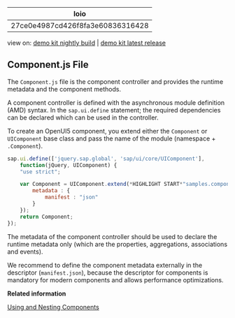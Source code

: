 <!-- loio27ce0e4987cd426f8fa3e60836316428 -->

| loio |
| -----|
| 27ce0e4987cd426f8fa3e60836316428 |

<div id="loio">

view on: [demo kit nightly build](https://openui5nightly.hana.ondemand.com/#/topic/27ce0e4987cd426f8fa3e60836316428) | [demo kit latest release](https://openui5.hana.ondemand.com/#/topic/27ce0e4987cd426f8fa3e60836316428)</div>

## Component.js File

The `Component.js` file is the component controller and provides the runtime metadata and the component methods.

A component controller is defined with the asynchronous module definition \(AMD\) syntax. In the `sap.ui.define` statement; the required dependencies can be declared which can be used in the controller.

To create an OpenUI5 component, you extend either the `Component` or `UIComponent` base class and pass the name of the module \(namespace + `.Component`\).

``` js
sap.ui.define(['jquery.sap.global', 'sap/ui/core/UIComponent'],
	function(jQuery, UIComponent) {
	"use strict";

	var Component = UIComponent.extend(*HIGHLIGHT START*"samples.components.sample.Component"*HIGHLIGHT END*, {
		metadata : {
			manifest : "json"
		}
	});
	return Component;
});
```

The metadata of the component controller should be used to declare the runtime metadata only \(which are the properties, aggregations, associations and events\).

We recommend to define the component metadata externally in the descriptor \(`manifest.json`\), because the descriptor for components is mandatory for modern components and allows performance optimizations.

**Related information**  


[Using and Nesting Components](Using_and_Nesting_Components_346599f.md)

